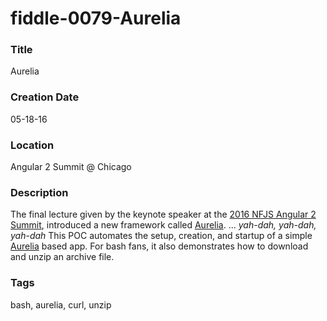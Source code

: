 fiddle-0079-Aurelia
======

### Title

Aurelia


### Creation Date

05-18-16


### Location

Angular 2 Summit @ Chicago


### Description

The final lecture given by the keynote speaker at the [2016 NFJS Angular 2 Summit](https://angularsummit.com/conference/chicago/2016/05/home),
introduced a new framework called [Aurelia](aurelia.io). ... _yah-dah, yah-dah, yah-dah_ This POC automates the setup,
creation, and startup of a simple [Aurelia](aurelia.io) based app.  For bash fans, it also demonstrates how to download
and unzip an archive file.


### Tags

bash, aurelia, curl, unzip
